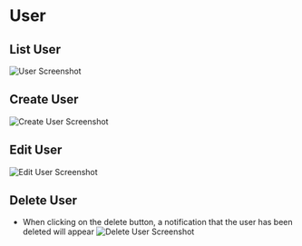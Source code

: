 # User

## List User
![User Screenshot](/images/user.png)

## Create User
![Create User Screenshot](/images/create_user.png)

## Edit User
![Edit User Screenshot](/images/edit_user.png)

## Delete User
- When clicking on the delete button, a notification that the user has been deleted will appear
![Delete User Screenshot](/images/delete_user.png)

